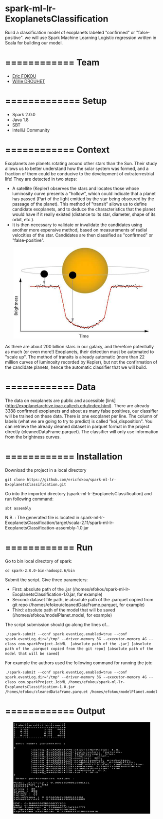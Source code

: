 # spark-ml-lr-ExoplanetsClassification
Build a classification model of exoplanets labeled "confirmed" or "false-positive". we will use Spark Machine Learning Logistic regression written in Scala for building our model.

============
Team
============


* [Eric FOKOU](https://github.com/ericfokou/)
* [Willie DROUHET](https://github.com/drwi)
   
=============
Setup 
=============

* Spark 2.0.0
* Java 1.8
* SBT
* IntelliJ Community

============
Context
============

Exoplanets are planets rotating around other stars than the Sun. Their study allows us to better understand how the solar system was formed, and a fraction of them could be conducive to the development of extraterrestrial life! They are detected in two steps:
* A satellite (Kepler) observes the stars and locates those whose luminosity curve presents a "hollow", which could indicate that a planet has passed
(Part of the light emitted by the star being obscured by the passage of the planet). This method of "transit" allows us to define candidate exoplanets, and to deduce the characteristics that the planet would have if it really existed (distance to its star, diameter, shape of its orbit, etc.).
* It is then necessary to validate or invalidate the candidates using another more expensive method, based on measurements of radial velocities of the star. Candidates are then classified as "confirmed" or "false-positive".
<p align="center">
  <img src="https://raw.githubusercontent.com/ericfokou/spark-ml-lr-ExoplanetsClassification/master/media/Satellite_observation.png" alt="Luminosity curve" height="300" width="450""/>
</p>
As there are about 200 billion stars in our galaxy, and therefore potentially as much (or even more!) Exoplanets, their detection must be automated to "scale up". The method of transits is already automatic (more than 22 million curves of luminosity recorded by Kepler), but not the confirmation of the candidate planets, hence the automatic classifier that we will build.

============
Data
============

The data on exoplanets are public and accessible [link] (http://exoplanetarchive.ipac.caltech.edu/index.html). There are already 3388 confirmed exoplanets and about as many false positives, our classifier will be trained on these data. There is one exoplanet per line. The column of labels (what we are going to try to predict) is called "koi_disposition". You can retrieve the already cleaned dataset in parquet format in the project directly (cleanedDataFrame.parquet). The classifier will only use information from the brightness curves.

============
Installation
============

Download the project in a local directory

```
git clone https://github.com/ericfokou/spark-ml-lr-ExoplanetsClassification.git
```

Go into the imported directory (spark-ml-lr-ExoplanetsClassification) and run following command:

```
sbt assembly
```

N.B. : The generated file is located in spark-ml-lr-ExoplanetsClassification/target/scala-2.11/spark-ml-lr-ExoplanetsClassification-assembly-1.0.jar

============
Run
============

Go to bin local directory of spark:

```
cd spark-2.0.0-bin-hadoop2.6/bin
```

Submit the script. Give three parameters:

* First: absolute path of the .jar (/homes/efokou/spark-ml-lr-ExoplanetsClassification-1.0.jar, for example)
* Second: dataset file path, ie absolute path of the .parquet copied from git repo (/homes/efokou/cleanedDataFrame.parquet, for example)
* Third: absolute path of the model that will be saved (/homes/efokou/modelPlanet.model, for example)

The script submission should go along the lines of...

```
./spark-submit --conf spark.eventLog.enabled=true --conf spark.eventLog.dir="/tmp" --driver-memory 3G --executor-memory 4G --class com.sparkProject.JobML  [absolute path of the .jar] [absolute path of the .parquet copied from the git repo] [absolute path of the model that will be saved]
```

For example the authors used the following command for running the job:

```
./spark-submit --conf spark.eventLog.enabled=true --conf spark.eventLog.dir="/tmp" --driver-memory 3G --executor-memory 4G --class com.sparkProject.JobML /homes/efokou/spark-ml-lr-ExoplanetsClassification-1.0.jar /homes/efokou/cleanedDataFrame.parquet /homes/efokou/modelPlanet.model
```
============
Output
============
<p align="center">
  <img src="https://raw.githubusercontent.com/ericfokou/spark-ml-lr-ExoplanetsClassification/master/media/output.png" alt="Luminosity curve" height="300" width="450""/>
</p>



